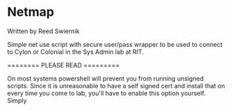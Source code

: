 Netmap
======
Written by Reed Swiernik

Simple net use script with secure user/pass wrapper to be used to connect to Cylon or Colonial in the Sys Admin lab at RIT.


======== PLEASE READ =========

On most systems powershell will prevent you from
running unsigned scripts. Since it is unreasonable
to have a self signed cert and install that on every
time you come to lab, you'll have to enable this
option yourself. Simply 
